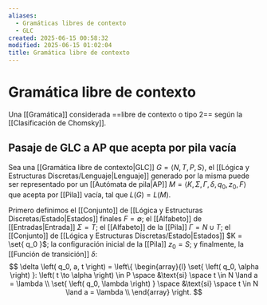 ```yaml
---
aliases:
  - Gramáticas libres de contexto
  - GLC
created: 2025-06-15 00:58:32
modified: 2025-06-15 01:02:04
title: Gramática libre de contexto
---
```


# Gramática libre de contexto

Una [[Gramática]] considerada ==libre de contexto o tipo 2== según la [[Clasificación de Chomsky]].

## Pasaje de GLC a AP que acepta por pila vacía

Sea una [[Gramática libre de contexto|GLC]] $G = \left< N, T, P, S \right>$, el [[Lógica y Estructuras Discretas/Lenguaje|Lenguaje]] generado por la misma puede ser representado por un [[Autómata de pila|AP]] $M = \left< K, \Sigma, \Gamma, \delta, q_0, z_0, F \right>$ que acepta por [[Pila]] vacía, tal que $L(G) = L(M)$.

Primero definimos el [[Conjunto]] de [[Lógica y Estructuras Discretas/Estado|Estados]] finales $F = \emptyset$; el [[Alfabeto]] de [[Entradas|Entrada]] $\Sigma = T$; el [[Alfabeto]] de la [[Pila]] $\Gamma = N \cup T$; el [[Conjunto]] de [[Lógica y Estructuras Discretas/Estado|Estados]] $K = \set{ q_0 }$; la configuración inicial de la [[Pila]] $z_0 = S$; y finalmente, la [[Función de transición]] $\delta$:
$$
\delta \left( q_0, a, t \right) =
\left\{
    \begin{array}{l}
        \set{ \left( q_0, \alpha \right) }: \left( t \to \alpha \right) \in P \space &\text{si} \space t \in N \land a = \lambda \\
        \set{ \left( q_0, \lambda \right) } \space &\text{si} \space t \in N \land a = \lambda \\
    \end{array}
\right.
$$